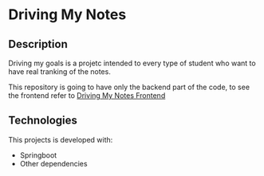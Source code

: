 # Driving My Notes

## Description

Driving my goals is a projetc intended to every type of student who want to have real tranking of the notes.

This repository is going to have only the backend part of the code, to see the frontend refer to [Driving My Notes Frontend](https://github.com/construccion-apps-empresariales/pf-frontend)

## Technologies

This projects is developed with:

* Springboot
* Other dependencies
